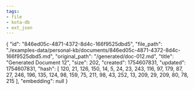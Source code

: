 ```yaml
---
tags:
- file
- kota-db
- ext_json
---
```

{
  "id": "846ed05c-4871-4372-8d4c-166f9525dbd5",
  "file_path": "./examples-data/personal-kb/documents/846ed05c-4871-4372-8d4c-166f9525dbd5.md",
  "original_path": "/generated/doc-012.md",
  "title": "Generated Document 12",
  "size": 202,
  "created": 1754607831,
  "updated": 1754607831,
  "hash": [
    120,
    21,
    126,
    150,
    14,
    5,
    24,
    23,
    243,
    116,
    97,
    179,
    87,
    27,
    246,
    196,
    135,
    124,
    98,
    159,
    75,
    211,
    98,
    43,
    252,
    13,
    209,
    29,
    209,
    80,
    78,
    215
  ],
  "embedding": null
}